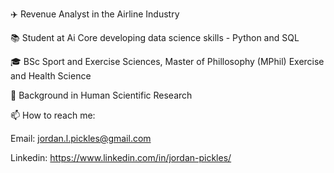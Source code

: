 :airplane: Revenue Analyst in the Airline Industry

:books: Student at Ai Core developing data science skills - Python and SQL

:mortar_board: BSc Sport and Exercise Sciences, Master of Phillosophy (MPhil) Exercise and Health Science

:microscope: Background in Human Scientific Research

:mailbox: How to reach me: 

Email: jordan.l.pickles@gmail.com 

Linkedin: https://www.linkedin.com/in/jordan-pickles/



<!--
**JordanPickles/JordanPickles** is a ✨ _special_ ✨ repository because its `README.md` (this file) appears on your GitHub profile.

Here are some ideas to get you started:

- 🔭 I’m currently working on ...
- 🌱 I’m currently learning ...
- 👯 I’m looking to collaborate on ...
- 🤔 I’m looking for help with ...
- 💬 Ask me about ...
- 📫 How to reach me: ...
- 😄 Pronouns: ...
- ⚡ Fun fact: ...
-->
